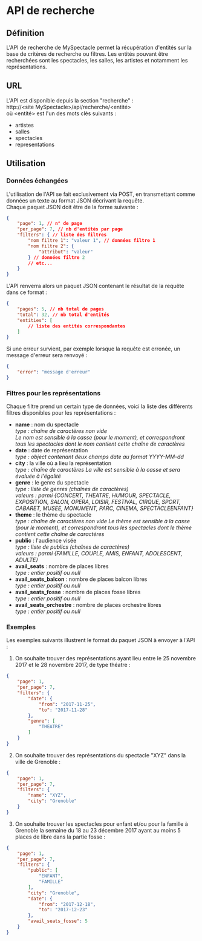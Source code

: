 # API de recherche

## Définition

L'API de recherche de MySpectacle permet la récupération d'entités sur la base de critères de recherche ou filtres.
Les entités pouvant être recherchées sont les spectacles, les salles, les artistes et notamment les représentations.

## URL

L'API est disponible depuis la section "recherche" :  
http://&lt;site MySpectacle&gt;/api/recherche/&lt;entité&gt;  
où &lt;entité&gt; est l'un des mots clés suivants :
* artistes
* salles
* spectacles
* representations

## Utilisation

### Données échangées

L'utilisation de l'API se fait exclusivement via POST, en transmettant comme données un texte au format JSON décrivant la requête.  
Chaque paquet JSON doit être de la forme suivante :

```json
{
	"page": 1, // n° de page
	"per_page": 7, // nb d'entités par page
	"filters": { // liste des filtres
		"nom filtre 1": "valeur 1", // données filtre 1
		"nom filtre 2": {
			"attribut": "valeur"
		} // données filtre 2
		// etc...
	}
}
```

L'API renverra alors un paquet JSON contenant le résultat de la requête dans ce format :

```json
{
	"pages": 5, // nb total de pages
	"total": 32, // nb total d'entités
	"entities": [
		// liste des entités correspondantes
	]
}
```

Si une erreur survient, par exemple lorsque la requête est erronée, un message d'erreur sera renvoyé :

```json
{
	"error": "message d'erreur"
}
```

### Filtres pour les représentations

Chaque filtre prend un certain type de données, voici la liste des différents filtres disponibles pour les représentations :

* **name** : nom du spectacle  
  *type : chaîne de caractères non vide*  
  *Le nom est sensible à la casse (pour le moment), et correspondront tous les spectacles dont le nom contient cette chaîne de caractères*
* **date** : date de représentation  
  *type : object contenant deux champs date au format YYYY-MM-dd*
* **city** : la ville où a lieu la représentation  
  *type : chaîne de caractères*
  *La ville est sensible à la casse et sera évaluée à l'égalité*
* **genre** : le genre du spectacle  
  *type : liste de genres (chaînes de caractères)*  
  *valeurs : parmi {CONCERT, THEATRE, HUMOUR, SPECTACLE, EXPOSITION, SALON, OPERA, LOISIR, FESTIVAL, CIRQUE, SPORT, CABARET, MUSEE, MONUMENT, PARC, CINEMA, SPECTACLEENFANT}*
* **theme** : le thème du spectacle  
  *type : chaîne de caractères non vide*
  *Le thème est sensible à la casse (pour le moment), et correspondront tous les spectacles dont le thème contient cette chaîne de caractères*
* **public** : l'audience visée  
  *type : liste de publics (chaînes de caractères)*  
  *valeurs : parmi {FAMILLE, COUPLE, AMIS, ENFANT, ADOLESCENT, ADULTE}*
* **avail_seats** : nombre de places libres  
  *type : entier positif ou null*
* **avail_seats_balcon** : nombre de places balcon libres  
  *type : entier positif ou null*
* **avail_seats_fosse** : nombre de places fosse libres  
  *type : entier positif ou null*
* **avail_seats_orchestre** : nombre de places orchestre libres  
  *type : entier positif ou null*

### Exemples

Les exemples suivants illustrent le format du paquet JSON à envoyer à l'API :

1. On souhaite trouver des représentations ayant lieu entre le 25 novembre 2017 et le 28 novembre 2017, de type théatre :
```json
{
	"page": 1,
	"per_page": 7,
	"filters": {
		"date": {
			"from": "2017-11-25",
			"to": "2017-11-28"
		},
		"genre": [
			"THEATRE"
		]
	}
}
```

2. On souhaite trouver des représentations du spectacle "XYZ" dans la ville de Grenoble :
```json
{
	"page": 1,
	"per_page": 7,
	"filters": {
		"name": "XYZ",
		"city": "Grenoble"
	}
}
```

3. On souhaite trouver les spectacles pour enfant et/ou pour la famille à Grenoble la semaine du 18 au 23 décembre 2017 ayant au moins 5 places de libre dans la partie fosse :
```json
{
	"page": 1,
	"per_page": 7,
	"filters": {
		"public": [
			"ENFANT",
			"FAMILLE"
		],
		"city": "Grenoble",
		"date": {
			"from": "2017-12-18",
			"to": "2017-12-23"
		},
		"avail_seats_fosse": 5
	}
}
```